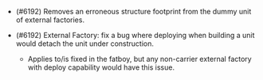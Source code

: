 - (#6192) Removes an erroneous structure footprint from the dummy unit of external factories.

- (#6192) External Factory: fix a bug where deploying when building a unit would detach the unit under construction.
  - Applies to/is fixed in the fatboy, but any non-carrier external factory with deploy capability would have this issue.
